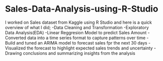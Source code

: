 # Sales-Data-Analysis-using-R-Studio
I worked on Sales dataset from Kaggle using R Studio and here is a quick overview of what I did;
  -Data Cleaning and Transformation
  -Exploratory Data Analysis(EDA)
  -Linear Reggresion Model to predict Sales Amount
  -Converted data into a time series format to capture patterns over time
  -Build and tuned an ARIMA model to forecast sales fpr the next 30 days
  -Visualized the forecast to highlight expected sales trends and uncertainty
  -Drawing conclusions and summarizing insights from the analysis
